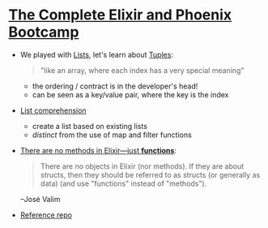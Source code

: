 # [The Complete Elixir and Phoenix Bootcamp](https://www.udemy.com/the-complete-elixir-and-phoenix-bootcamp-and-tutorial)

  - We played with [Lists][docs-list], let's learn about [Tuples][docs-tuple]:

    > "like an array, where each index has a very special meaning"

    + the ordering / contract is in the developer's head!
    + can be seen as a key/value pair, where the key is the index

  - [List comprehension](https://en.wikipedia.org/wiki/List_comprehension)
    - create a list based on existing lists
    - _distinct_ from the use of map and filter functions

  - [There are no methods in Elixir—just **functions**](https://elixirforum.com/t/there-are-no-methods-in-elixir-just-functions/2451):

    > There are no objects in Elixir (nor methods). If they are about structs, then they should be referred to as structs (or generally as data) (and use "functions" instead of "methods").

    –José Valim

  - [Reference repo](https://github.com/StephenGrider/ElixirCode)


  [docs-list]: http://elixir-lang.org/docs/stable/elixir/List.html
  [docs-tuple]: http://elixir-lang.org/docs/stable/elixir/Tuple.html
